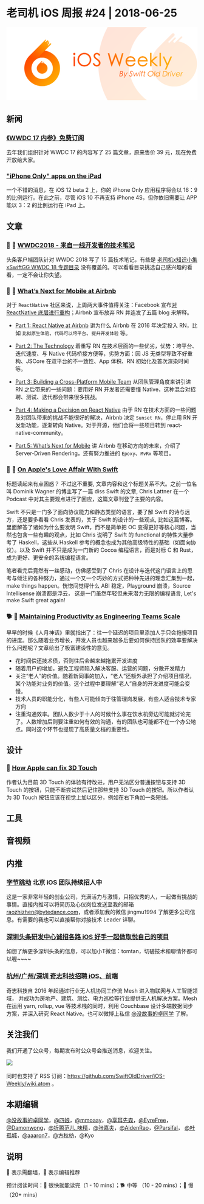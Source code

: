 # 老司机 iOS 周报 #24 | 2018-06-25

![ios-weekly](../assets/ios-weekly.png)

## 新闻

### [《WWDC 17 内参》免费订阅](https://xiaozhuanlan.com/wwdc17)

去年我们组织针对 WWDC 17 的内容写了 25 篇文章，原来售价 39 元，现在免费开放给大家。

### ["iPhone Only" apps on the iPad](https://bendodson.com/weblog/2018/06/20/iphone-only-apps-on-ipad/)

一个不错的消息，在 iOS 12 beta 2 上，你的 iPhone Only 应用程序将会以 16：9 的比例运行。在此之前，尽管 iOS 10 不再支持 iPhone 4S，但你依旧需要让 APP 能以 3：2 的比例运行在 iPad 上。

## 文章

### 🌟 🐢 [ WWDC2018 - 来自一线开发者的技术笔记](https://techblog.toutiao.com/2018/06/19/untitled-49/)

头条客户端团队针对 WWDC 2018 写了 15 篇技术笔记，有些是 [老司机x知识小集xSwiftGG WWDC 18 专题目录](https://juejin.im/post/5b1d284df265da6e572b3d87) 没有覆盖的。可以看看目录挑选自己感兴趣的看看，一定不会让你失望。

### 🌟 🐢 [What’s Next for Mobile at Airbnb](https://medium.com/airbnb-engineering/react-native-at-airbnb-f95aa460be1c)

对于 `ReactNative` 社区来说，上周两大事件值得关注：Facebook 宣布[对 ReactNative 底层进行重构](https://facebook.github.io/react-native/blog/2018/06/14/state-of-react-native-2018)；Airbnb 宣布放弃 RN 并连发了五篇 blog 来解释。

- [Part 1: React Native at Airbnb](https://medium.com/airbnb-engineering/react-native-at-airbnb-f95aa460be1c)
讲为什么 Airbnb 在 2016 年决定投入 RN，比如 `比拟原生体验`、`代码可以垮平台`、`提升开发体验` 等。

- [Part 2: The Technology](https://medium.com/airbnb-engineering/react-native-at-airbnb-the-technology-dafd0b43838)
着重写 RN 在技术层面的一些优劣，优势：垮平台、迭代速度、与 Native 代码桥接方便等，劣势方面：因 JS 无类型导致不好重构、JSCore 在双平台的不一致性、App 体积、RN 初始化及首次渲染时间等。

- [Part 3: Building a Cross-Platform Mobile Team](https://medium.com/airbnb-engineering/building-a-cross-platform-mobile-team-3e1837b40a88)
从团队管理角度来讲引进 RN 之后带来的一些问题：要用好 RN 开发者还需要懂 Native，这种混合对招聘、测试、迭代都会带来很多挑战。

- [Part 4: Making a Decision on React Native](https://medium.com/airbnb-engineering/sunsetting-react-native-1868ba28e30a)
由于 RN 在技术方面的一些问题及对团队带来的挑战不能很好的解决，Airbnb 决定 `Sunset RN`，停止用 RN 开发新功能，逐渐转向 Native。对于开源，他们会将一些项目转到 react-native-community。

- [Part 5: What’s Next for Mobile](https://medium.com/airbnb-engineering/whats-next-for-mobile-at-airbnb-5e71618576ab)
讲 Airbnb 在移动方向的未来，介绍了 Server-Driven Rendering，还有努力推进的 `Epoxy`、`MvRx` 等项目。

### 🌟 🐢 [On Apple's Love Affair With Swift](https://stefan-lesser.com/2018/06/20/on-apples-love-affair-with-swift/)
标题读起来有点困惑？ 不过这不重要, 文章内容和这个标题关系不大。之前一位名叫 Dominik Wagner 的博主写了一篇 diss Swift 的文章, Chris Lattner 在一个 Podcast 中对其主要观点进行了回应，这篇文章刊登了主要的内容。

Swift 不只是一门多了面向协议能力和静态类型的语言，要了解 Swift 的诗与远方，还是要多看看 Chris 发表的，关于 Swift 的设计的一些观点, 比如这篇博客。里面解答了诸如为什么要发明 Swift，而不是简单把 OC 变得更好等核心问题，当然也包含一些有趣的观点，比如 Chris 说明了 Swift 的 functional 的特性大量参考了 Haskell，这些从 Haskell 参考的概念也成为其他高级特性的基础（如面向协议）。以及 Swift 并不只是成为一门新的 Cocoa 编程语言，而是对标 C 和 Rust，成为更好、更安全的系统编程语言。

笔者看完后竟然有一丝感动，仿佛感受到了 Chris 在设计与迭代这门语言上的思考与倾注的各种努力，通过一个又一个巧妙的方式把种种先进的理念汇集到一起，make things happen。恍惚间觉得什么 ABI 稳定，Playground 崩溃，Source Intellisense 崩溃都是浮云， 这是一门虽然年轻但未来潜力无限的编程语言, Let's make Swift great again!

### 🐕 🚧 [Maintaining Productivity as Engineering Teams Scale](https://medium.com/accel-india-insights/maintaining-productivity-as-engineering-teams-scale-1a821f5add28)

早早的时候《人月神话》里就指出了：往一个延迟的项目里添加人手只会拖慢项目的进度。那么随着业务增长，开发人员也越来越多后要如何保持团队的效率要解决什么问题呢？文章给出了极富建设性的意见。

- 花时间偿还技术债，否则往后会越来越拖累开发进度
- 随着用户的增加，避免工程师陷入解决客服、运营的问题，分散开发精力
- 关注“老人”的价值。随着新同事的加入，“老人”还额外承担了介绍项目情况，某个功能对业务的价值。这个过程中要理解“老人”自身的开发进度可能会变慢。
- 技术人员的职能分化，有些人可能倾向于往管理岗发展，有些人适合技术专家方向
- 注重沟通效率。团队人数少于十人的时候什么事在饮水机旁边可能就讨论完了。人数增加后则要注重如何有效的沟通，有的团队也可能都不在一个办公地点。同时这个环节也提现了高质量文档的重要性。

## 设计

### 🐎 [How Apple can fix 3D Touch](https://medium.com/@eliz_kilic/how-apple-can-fix-3d-touch-2f0ca5ea589e)

作者认为目前 3D Touch 的体验有待改进，用户无法区分普通按钮与支持 3D Touch 的按钮，只能不断尝试然后记住那些支持 3D Touch 的按钮。所以作者认为 3D Touch 按钮应该在视觉上加以区分，例如在右下角加一条短线。

## 工具


## 音视频


## 内推

### [字节跳动](https://job.toutiao.com/society) 北京 iOS 团队持续招人中

这是一家非常年轻的创业公司，充满活力与激情，只招优秀的人，一起做有挑战的事情。直接内推可以将简历及心仪岗位发送至我的邮箱 raozhizhen@bytedance.com，或者添加我的微信 jingmu1994 了解更多公司信息。有需要的我也可以直接帮你对接技术 Leader 详聊。

### [深圳头条研发中心诚招各路 iOS 好手一起做取悦自己的项目](https://job.toutiao.com/2018/spring_referral/?token=alPR8WCv8nnnc5QqtsyKjw%3D%3D&key=MTY1MDMsMTg0MTQsMjA1MjAsMTk1NjEsMTU2ODksMTc0ODk%3D)
如想了解更多深圳头条的信息，可以加小T微信：tomtan，切磋技术和聊情怀都可以喔~~~~

### [杭州/广州/深圳 奇志科技招聘 iOS、前端](https://www.lagou.com/gongsi/34872.html)
奇志科技自 2016 年起通过行业无人机协同工作流 Mesh 进入物联网与人工智能领域， 并成功为房地产、建筑、测绘、电力巡检等行业提供无人机解决方案。Mesh 在运用 yarn, rollup, vue 等技术栈的同时，利用 Couchbase 设计多端数据同步方案，并深入研究 React Native。也可以微博上私信 [@没故事的卓同学](https://weibo.com/u/1926303682) 了解。

## 关注我们

我们开通了公众号，每期发布时公众号会推送消息，欢迎关注。

![](https://github.com/SwiftOldDriver/iOS-Weekly/blob/master/assets/qrcode_for_wechat.jpg?raw=true)

同时也支持了 RSS 订阅：https://github.com/SwiftOldDriver/iOS-Weekly/wiki.atom 。

## 本期编辑

[@没故事的卓同学](https://weibo.com/1926303682/profile)，[@四娘](https://kemchenj.github.io)，[@mmoaay](https://weibo.com/u/1302422271)，[@享耳先森](https://github.com/iblacksun)，[@EyreFree](https://weibo.com/eyrefree777)，[@Damonwong](https://weibo.com/damonone)，[@折腾范儿_味精](http://weibo.com/agvicking)，[@张嘉夫](https://weibo.com/2949394297)，[@AidenRao](https://weibo.com/AidenRao)，[@Parsifal](https://weibo.com/parsifalchang)， [@叶孤城](https://weibo.com/u/1438670852)，[@aaaron7](https://weibo.com/aaaron7)，[@方秋枋](https://weibo.com/100mango)，@Kyo

## 说明

🚧 表示需翻墙，🌟 表示编辑推荐

预计阅读时间：🐎 很快就能读完（1 - 10 mins）；🐕 中等 （10 - 20 mins）；🐢 慢（20+ mins）
